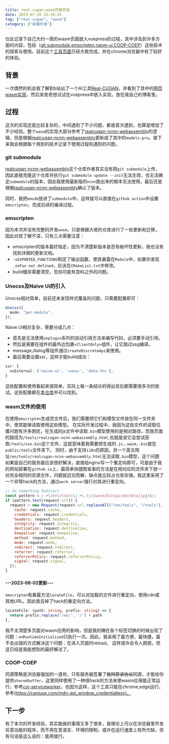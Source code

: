 ```yaml
---
title: real-cugan-wasm页面开发
date: 2023-07-26 15:39:35
tag: ["real-cugan", "wasm"]
category: ["前端开发"]
---
```


仅此记录下自己大约一周的wasm页面嵌入vuepress的过程，其中涉及到许多方面的内容，包括（[git submodule](https://git-scm.com/book/en/v2/Git-Tools-Submodules),[emscripten](https://github.com/emscripten-core/emscripten),[naive-ui](https://naiveui.com),[COOP-COEP](https://web.dev/coop-coep/)）这些技术的探索与使用。目前这个[工具页面](../tools/realcugan-ncnn-webassembly)已经大致完成，并在chrome浏览器中有了较好的体验。

## 背景

一次偶然的机会我了解到b站出了一个AI工具[Real-CUGAN](https://github.com/bilibili/ailab/tree/main/Real-CUGAN)，并看到了其中的[网页wasm实现](https://real-cugan.animesales.xyz/)，然后突发奇想试试在vuepress中嵌入实现，放在我自己的博客里。

## 过程

这次的实现还是比较复杂的，中间遇到了不少问题，都是首次遇到，也算是增加了不少经验。整个`wasm`的实现大部分参考了[realcugan-ncnn-webassembly](https://github.com/hanFengSan/realcugan-ncnn-webassembly)的逻辑，但是根据[realcugan-ncnn-webassembly](https://github.com/nihui/realcugan-ncnn-vulkan/tree/master/models/models-pro)更新成了其中的`models-pro`。接下来我会根据每个用到的技术记录下使用过程和遇到的问题。

### git submodule

[realcugan-ncnn-webassembly](https://github.com/hanFengSan/realcugan-ncnn-webassembly)这个仓库作者其实没有把`git submodule`上传，因此直接克隆这个仓库并执行`git submodule update --init`无法生效，也无法确定`submodule`的版本，因此我使用最新版的`ncnn`跑出来的根本无法使用，最后还是根据[realcugan-ncnn-webassembly](https://github.com/nihui/realcugan-ncnn-vulkan/tree/master/models/models-pro)确认了版本。

同时，我把`emsdk`放进了`submodule`中，这样就可以直接在`github action`中设置`emscripten`，完成后续的编译过程。

### emscripten

因为本次并没有完整的开发`wasm`，只是根据大佬的仓库进行了一些更新和迁移，因此对其了解不深，只有三点需要注意：

- emscripten的版本最好指定，因为不清楚新版本是否有破坏性更新，我也没有找到详细的更新文档。
- `-sEXPORTED_FUNCTIONS`制定了输出函数，使其暴露在`Module`中，如果你发现`_xxFun not defined`，应该在`CMakeList.txt`中修改。
- build缓存需要清空，否则可能有意料之外的问题。

### Unocss及Naive Ui的引入

Unocss相对简单，目前还未发现样式覆盖的问题，只需要配置即可：

```ts
Unocss({
  mode: "per-module",
});
```

Naive Ui相对复杂，需要分成几点：

- 首先是无法使用`unplugin`系列的自动引用方法来编写代码，必须要手动引用。
- 然后是需要在组件的最外边包裹`<ClientOnly>`组件，让它跳过ssg编译。
- message,dialog等组件通过`createDiscreteApi`来使用。
- 最后需要设置ssr，这样才能build成功：

```ts
ssr: {
  noExternal: ['naive-ui', 'vueuc', 'date-fns'],
}
```

这些配置和使用看起来很简单，实际上每一条结论的得出背后都需要很多次的尝试。这些配置都在[本仓库](https://github.com/init-qy/vuepress-blog/blob/master/docs/.vuepress/config.ts#L46-L55)中可以找到。

### wasm文件的使用

在使用`emscripten`生成完文件后，我们需要把它们和模型文件放在同一文件夹中，使其能够读取使用这些模型。
在实际开发过程中，我因为这些文件的读取位置问题有许多困扰，在生成的js文件中读取`.bin`模型使用的是相对路径，而我页面的路径为`/tools/realcugan-ncnn-webassembly.html`,也就是说它会尝试获取`/tools/xxx.bin`这个文件，这就意味着我需要把生成的`.js,.wasm,.bin`放在`public/tools`文件夹下。
同时，由于支持`i18n`的原因，另一个英文网址`/en/tools/realcugan-ncnn-webassembly.html`无法读取`.bin`模型，这个问题如果是自己的服务器应该很好解决，直接给nginx写一个重定向即可，可是由于我的网站部署在`github.io`上，最简单快捷图省事的方法是在相对应的文件夹下放一份完全相同的资源文件，问题就迎刃而解，缺点是比较占仓库存储。我这里采用了一个非常hack的方法，通过`work server`强行对其进行重定向。

```js
// do something Redirect
const pattern = /.+\/en\/tools\/.+\.(js|wasm|bin|param|data|jpg)$/;
if (pattern.test(request.url)) {
  request = new Request(request.url.replaceAll("/en/tools", "/tools"), {
    cache: request.cache,
    credentials: request.credentials,
    headers: request.headers,
    integrity: request.integrity,
    destination: request.destination,
    keepalive: request.keepalive,
    method: request.method,
    mode: request.mode,
    redirect: request.redirect,
    referrer: request.referrer,
    referrerPolicy: request.referrerPolicy,
    signal: request.signal,
  });
}
```

#### **---2023-08-02更新---**

`emscripten`有暴露方法`locateFile`，可以对加载的文件进行重定向，使用cdn或其他URL。因此我去掉了hack的重定向方法。

```ts
locateFile: (path: string, prefix: string) => {
  return prefix.replace('/en/', '/') + path
},
```

我不太清楚多页面对wasm应用的影响，但是我的确在各个标签切换的时候出现了问题：`onRuntimeInitialized`只执行一次。因此，我采用了最方便，最快捷，最不会出错的方式解决这个问题：在进入页面时reload。
这样或许会令人困惑，但这已经是我能想到的最好解法了。

### COOP-COEP

同源策略是浏览器强加的一道坎，只有服务器签署了~~我同意该协议~~同源，才能给你提供`sharedbuffer`，这里同样使用了一种很hack的方法来使wasm应用能正常运行，参考[coi-serviceworker](https://github.com/gzuidhof/coi-serviceworker)，也因为这样，这个工具只能在chrome,edge运行，参考(<https://caniuse.com/mdn-api_window_credentialless)。>

## 下一步

有了本次的开发经验，其实能做的事情又多了很多，我理论上可以在浏览器里开发任意功能的程序，而不用在意语言、环境的限制，或许在运行速度上有所欠缺，但有句话是这么说的：能用就行。
